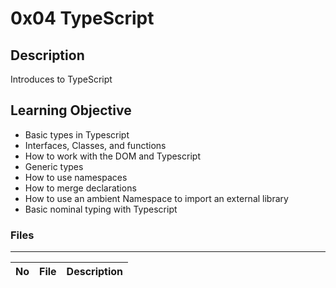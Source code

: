 # 0x04 TypeScript

## Description

Introduces to TypeScript

## Learning Objective

* Basic types in Typescript
* Interfaces, Classes, and functions
* How to work with the DOM and Typescript
* Generic types
* How to use namespaces
* How to merge declarations
* How to use an ambient Namespace to import an external library
* Basic nominal typing with Typescript


### Files

---
No | File | Description
---|---|---